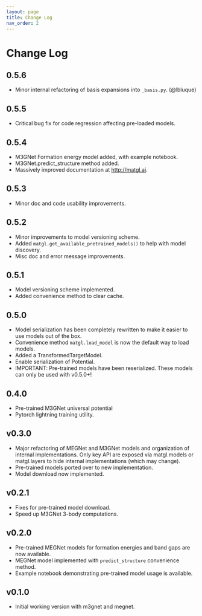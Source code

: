 ```yaml
---
layout: page
title: Change Log
nav_order: 2
---
```


# Change Log

## 0.5.6
- Minor internal refactoring of basis expansions into `_basis.py`. (@lbluque)

## 0.5.5
- Critical bug fix for code regression affecting pre-loaded models.

## 0.5.4
- M3GNet Formation energy model added, with example notebook.
- M3GNet.predict_structure method added.
- Massively improved documentation at http://matgl.ai.

## 0.5.3
- Minor doc and code usability improvements.

## 0.5.2
- Minor improvements to model versioning scheme.
- Added `matgl.get_available_pretrained_models()` to help with model discovery.
- Misc doc and error message improvements.

## 0.5.1
- Model versioning scheme implemented.
- Added convenience method to clear cache.

## 0.5.0
- Model serialization has been completely rewritten to make it easier to use models out of the box.
- Convenience method `matgl.load_model` is now the default way to load models.
- Added a TransformedTargetModel.
- Enable serialization of Potential.
- IMPORTANT: Pre-trained models have been reserialized. These models can only be used with v0.5.0+!

## 0.4.0
- Pre-trained M3GNet universal potential
- Pytorch lightning training utility.

## v0.3.0
- Major refactoring of MEGNet and M3GNet models and organization of internal implementations. Only key API are exposed
  via matgl.models or matgl.layers to hide internal implementations (which may change).
- Pre-trained models ported over to new implementation.
- Model download now implemented.

## v0.2.1
- Fixes for pre-trained model download.
- Speed up M3GNet 3-body computations.

## v0.2.0
- Pre-trained MEGNet models for formation energies and band gaps are now available.
- MEGNet model implemented with `predict_structure` convenience method.
- Example notebook demonstrating pre-trained model usage is available.

## v0.1.0
- Initial working version with m3gnet and megnet.
